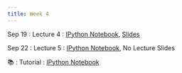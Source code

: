 ```yaml
---
title: Week 4
---
```


Sep 19
: Lecture 4
  : [IPython Notebook](https://colab.research.google.com/drive/1qFXbqDUihQFHcT5acHZ4fwTte6LNpxFf?usp=sharing), [Slides](https://docs.google.com/presentation/d/11P7BJ03pexNiD7rEEobL_EEuOIGvT01v7fqVRivg7q0/edit?usp=sharing&resourcekey=0-TjruJv6lOhOFqfjWX6bnZQ)
 
Sep 22
: Lecture 5
  : [IPython Notebook](https://colab.research.google.com/drive/1A50u7tCd3uovQ2GUjn2v1rMXfpKBQ5sf?usp=sharing), No Lecture Slides
 
 📚
: Tutorial
  : [IPython Notebook](https://colab.research.google.com/drive/1Lpp9g7CEfgaCyRklaQl5PfYq84D_WQB5?usp=sharing)